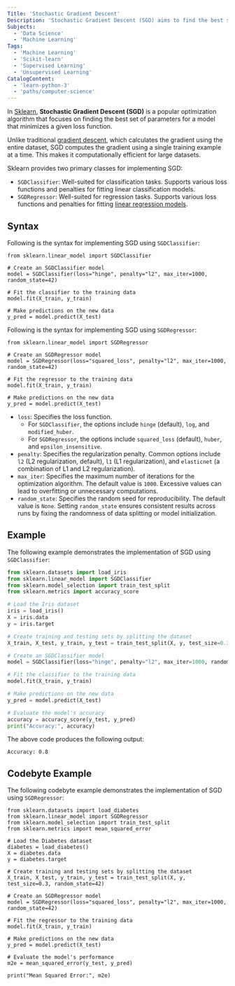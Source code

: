 ```yaml
---
Title: 'Stochastic Gradient Descent'
Description: 'Stochastic Gradient Descent (SGD) aims to find the best set of parameters for a model that minimizes a given loss function.'
Subjects:
  - 'Data Science'
  - 'Machine Learning'
Tags:
  - 'Machine Learning'
  - 'Scikit-learn'
  - 'Supervised Learning'
  - 'Unsupervised Learning'
CatalogContent:
  - 'learn-python-3'
  - 'paths/computer-science'
---
```


In [Sklearn](https://www.codecademy.com/resources/docs/sklearn), **Stochastic Gradient Descent (SGD)** is a popular optimization algorithm that focuses on finding the best set of parameters for a model that minimizes a given loss function.

Unlike traditional [gradient descent](https://www.codecademy.com/resources/docs/ai/search-algorithms/gradient-descent), which calculates the gradient using the entire dataset, SGD computes the gradient using a single training example at a time. This makes it computationally efficient for large datasets.

Sklearn provides two primary classes for implementing SGD:

- `SGDClassifier`: Well-suited for classification tasks. Supports various loss functions and penalties for fitting linear classification models.
- `SGDRegressor`: Well-suited for regression tasks. Supports various loss functions and penalties for fitting [linear regression models](https://www.codecademy.com/resources/docs/sklearn/linear-regression-analysis).

## Syntax

Following is the syntax for implementing SGD using `SGDClassifier`:

```pseudo
from sklearn.linear_model import SGDClassifier

# Create an SGDClassifier model
model = SGDClassifier(loss="hinge", penalty="l2", max_iter=1000, random_state=42)

# Fit the classifier to the training data
model.fit(X_train, y_train)

# Make predictions on the new data
y_pred = model.predict(X_test)
```

Following is the syntax for implementing SGD using `SGDRegressor`:

```pseudo
from sklearn.linear_model import SGDRegressor

# Create an SGDRegressor model
model = SGDRegressor(loss="squared_loss", penalty="l2", max_iter=1000, random_state=42)

# Fit the regressor to the training data
model.fit(X_train, y_train)

# Make predictions on the new data
y_pred = model.predict(X_test)
```

- `loss`: Specifies the loss function.
  - For `SGDClassifier`, the options include `hinge` (default), `log`, and `modified_huber`.
  - For `SGDRegressor`, the options include `squared_loss` (default), `huber`, and `epsilon_insensitive`.
- `penalty`: Specifies the regularization penalty. Common options include `l2` (L2 regularization, default), `l1` (L1 regularization), and `elasticnet` (a combination of L1 and L2 regularization).
- `max_iter`: Specifies the maximum number of iterations for the optimization algorithm. The default value is `1000`. Excessive values can lead to overfitting or unnecessary computations.
- `random_state`: Specifies the random seed for reproducibility. The default value is `None`. Setting `random_state` ensures consistent results across runs by fixing the randomness of data splitting or model initialization.

## Example

The following example demonstrates the implementation of SGD using `SGDClassifier`:

```py
from sklearn.datasets import load_iris
from sklearn.linear_model import SGDClassifier
from sklearn.model_selection import train_test_split
from sklearn.metrics import accuracy_score

# Load the Iris dataset
iris = load_iris()
X = iris.data
y = iris.target

# Create training and testing sets by splitting the dataset
X_train, X_test, y_train, y_test = train_test_split(X, y, test_size=0.3, random_state=42)

# Create an SGDClassifier model
model = SGDClassifier(loss="hinge", penalty="l2", max_iter=1000, random_state=42)

# Fit the classifier to the training data
model.fit(X_train, y_train)

# Make predictions on the new data
y_pred = model.predict(X_test)

# Evaluate the model's accuracy
accuracy = accuracy_score(y_test, y_pred)
print("Accuracy:", accuracy)
```

The above code produces the following output:

```shell
Accuracy: 0.8
```

## Codebyte Example

The following codebyte example demonstrates the implementation of SGD using `SGDRegressor`:

```codebyte/python
from sklearn.datasets import load_diabetes
from sklearn.linear_model import SGDRegressor
from sklearn.model_selection import train_test_split
from sklearn.metrics import mean_squared_error

# Load the Diabetes dataset
diabetes = load_diabetes()
X = diabetes.data
y = diabetes.target

# Create training and testing sets by splitting the dataset
X_train, X_test, y_train, y_test = train_test_split(X, y, test_size=0.3, random_state=42)

# Create an SGDRegressor model
model = SGDRegressor(loss="squared_loss", penalty="l2", max_iter=1000, random_state=42)

# Fit the regressor to the training data
model.fit(X_train, y_train)

# Make predictions on the new data
y_pred = model.predict(X_test)

# Evaluate the model's performance
m2e = mean_squared_error(y_test, y_pred)

print("Mean Squared Error:", m2e)
```
